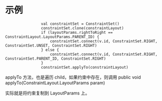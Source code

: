 # 示例
                    val constraintSet = ConstraintSet()
                    constraintSet.clone(constraintLayout)
                    if (layoutParams.rightToRight == ConstraintLayout.LayoutParams.PARENT_ID) {
                        constraintSet.connect(v.id, ConstraintSet.RIGHT, ConstraintSet.UNSET, ConstraintSet.RIGHT)
                    } else {
                        constraintSet.connect(v.id, ConstraintSet.RIGHT, ConstraintSet.PARENT_ID, ConstraintSet.RIGHT)
                    }
                    constraintSet.applyTo(constraintLayout)
applyTo 方法，也是遍历 child，如果约束中存在，则调用 public void applyTo(ConstraintLayout.LayoutParams param)

实际就是将约束复制到 LayoutParams 上。